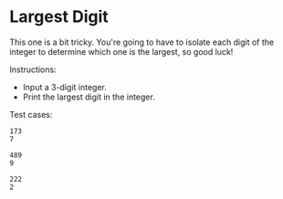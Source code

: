 # Largest Digit

This one is a bit tricky. You're going to have to isolate each digit of the integer to determine which one is the largest, so good luck!

Instructions:

* Input a 3-digit integer.
* Print the largest digit in the integer.

Test cases:

```shell
173
7

489
9

222
2
```

